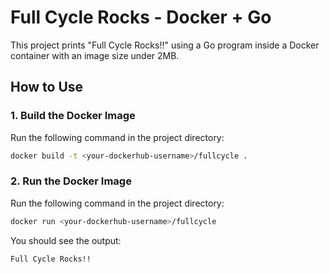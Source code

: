 # Full Cycle Rocks - Docker + Go

This project prints "Full Cycle Rocks!!" using a Go program inside a Docker container with an image size under 2MB.

## How to Use

### 1. Build the Docker Image
Run the following command in the project directory:

```bash
docker build -t <your-dockerhub-username>/fullcycle .
```
### 2. Run the Docker Image
Run the following command in the project directory:

```bash
docker run <your-dockerhub-username>/fullcycle
```

You should see the output:

```bash
Full Cycle Rocks!!
```